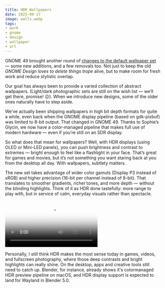 ```yaml
---
title: HDR Wallpapers
date: 2025-09-17
image: walls.webp
tags:
- work
- gnome
- design
- wallpaper
- art
---
```


GNOME 49 brought another round of [changes to the default wallpaper set](https://release.gnome.org/49/#wallpapers) — some new additions, and a few removals too. Not just to keep the old *GNOME Design loves to delete things trope* alive, but to make room for fresh work and reduce stylistic overlap.

Our goal has always been to provide a varied collection of abstract wallpapers. (Light/dark photographic sets are still on the wish list — we’ll get there, promise! 😉). When we introduce new designs, some of the older ones naturally have to step aside.

We’ve actually been shipping wallpapers in high bit depth formats for quite a while, even back when the GNOME display pipeline (based on gdk-pixbuf) was limited to 8-bit output. That changed in GNOME 49. Thanks to Sophie’s Glycin, we now have a color-managed pipeline that makes full use of modern hardware — even if you’re still on an SDR display.

So what does that mean for wallpapers? Well, with HDR displays (using OLED or Mini-LED panels), you can push brightness and contrast to extremes — bright enough to feel like a flashlight in your face. That’s great for games and movies, but it’s not something you want staring back at you from the desktop all day. With wallpapers, subtlety matters.

The new set takes advantage of wider color gamuts (Display P3 instead of sRGB) and higher precision (16-bit per channel instead of 8-bit). That translates to smoother gradients, richer tones, and more depth — without the blinding highlights. Think of it as HDR done tastefully: more range to play with, but in service of calm, everyday visuals rather than spectacle.

<video controls nosound loop class="image full" poster="timelapse.webp">
<source src="{{site.url}}{{page.url}}timelapse.webm" type="video/webm">
<source src="{{site.url}}{{page.url}}timelapse.mp4" type="video/mp4">
</video>

Personally, I still think HDR makes the most sense today in games, videos, and fullscreen photography, where those deep contrasts and bright highlights can really shine. On the desktop, apps and creative tools still need to catch up. Blender, for instance, already shows it's colormanaged HDR preview pipeline on macOS, and HDR display support is expected to land for Wayland in Blender 5.0.